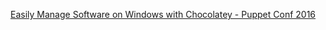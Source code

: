 [Easily Manage Software on Windows with Chocolatey - Puppet Conf 2016](https://www.slideshare.net/ferventcoder/easily-manage-software-on-windows-with-chocolatey-puppetconf-2016)
